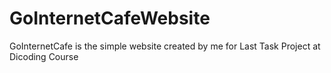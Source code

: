 # GoInternetCafeWebsite
GoInternetCafe is the simple website created by me for Last Task Project at Dicoding Course
